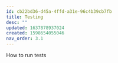 ```yaml
---
id: cb22bd36-d45a-4ffd-a31e-96c4b39cb7fb
title: Testing
desc: ""
updated: 1637878937024
created: 1598654055046
nav_order: 3.1
---
```


How to run tests
